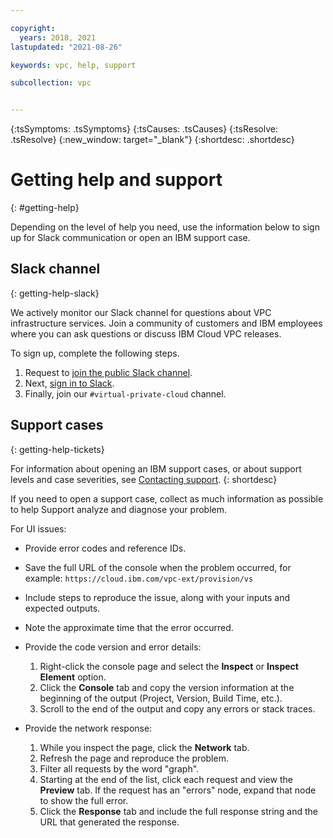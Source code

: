 ```yaml
---

copyright:
  years: 2018, 2021
lastupdated: "2021-08-26"

keywords: vpc, help, support

subcollection: vpc


---
```


<!-- Common attributes used in the template are defined as follows: -->
{:tsSymptoms: .tsSymptoms}
{:tsCauses: .tsCauses}
{:tsResolve: .tsResolve}
{:new_window: target="_blank"}
{:shortdesc: .shortdesc}


# Getting help and support
{: #getting-help} 

 Depending on the level of help you need, use the information below to sign up for Slack communication or open an IBM support case.  

## Slack channel
{: getting-help-slack}

We actively monitor our Slack channel for questions about VPC infrastructure services. Join a community of customers and IBM employees where you can ask questions or discuss IBM Cloud VPC releases.

To sign up, complete the following steps.

1. Request to [join the public Slack channel](https://cloud.ibm.com/kubernetes/slack).
2. Next, [sign in to Slack](https://ibm-cloud-success.slack.com).
3. Finally, join our `#virtual-private-cloud` channel.

## Support cases
{: getting-help-tickets}

For information about opening an IBM support cases, or about support levels and case severities, see [Contacting support](/docs/get-support?topic=get-support-using-avatar).
{: shortdesc} 

If you need to open a support case, collect as much information as possible to help Support analyze and diagnose your problem. 

For UI issues:

* Provide error codes and reference IDs.
* Save the full URL of the console when the problem occurred, for example: `https://cloud.ibm.com/vpc-ext/provision/vs`
* Include steps to reproduce the issue, along with your inputs and expected outputs.
* Note the approximate time that the error occurred.
* Provide the code version and error details: 
    1. Right-click the console page and select the **Inspect** or **Inspect Element** option.
    2. Click the **Console** tab and copy the version information at the beginning of the output (Project, Version, Build Time, etc.).
    3. Scroll to the end of the output and copy any errors or stack traces.

* Provide the network response: 
    1. While you inspect the page, click the **Network** tab.
    2. Refresh the page and reproduce the problem.
    3. Filter all requests by the word "graph".
    4. Starting at the end of the list, click each request and view the **Preview** tab. If the request has an "errors" node, expand that node to show the full error.
    5. Click the **Response** tab and include the full response string and the URL that generated the response.





